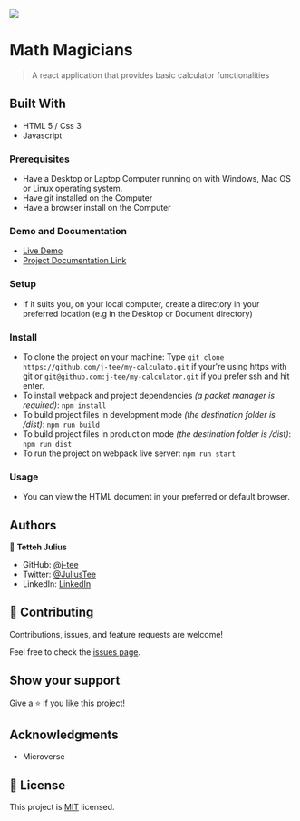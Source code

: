 ![](https://img.shields.io/badge/Microverse-blueviolet)

# Math Magicians

> A react application that provides basic calculator functionalities


## Built With

- HTML 5 / Css 3
- Javascript

### Prerequisites

- Have a Desktop or Laptop Computer running on with Windows, Mac OS or Linux operating system.
- Have git installed on the Computer
- Have a browser install on the Computer

### Demo and Documentation
- [Live Demo](https://j-tee.github.io/my-calculator/dist/)
- [Project Documentation Link](https://drive.google.com)

### Setup

- If it suits you, on your local computer, create a directory in your preferred location (e.g in the Desktop or Document directory)

### Install
- To clone the project on your machine: Type `git clone https://github.com/j-tee/my-calculato.git` if your're using https with git or `git@github.com:j-tee/my-calculator.git` if you prefer ssh and hit enter.
- To install webpack and project dependencies _(a packet manager is required)_:
`npm install`
- To build project files in development mode _(the destination folder is /dist)_:
`npm run build`
- To build project files in production mode _(the destination folder is /dist)_:
`npm run dist`
- To run the project on webpack live server:
`npm run start`
 

### Usage

- You can view the HTML document in your preferred or default browser.


## Authors

👤 **Tetteh Julius**
- GitHub: [@j-tee](https://github.com/j-tee)
- Twitter: [@JuliusTee](https://twitter.com/JuliusTee)
- LinkedIn: [LinkedIn](https://www.linkedin.com/in/julius-tetteh-0121ab7b)


## 🤝 Contributing

Contributions, issues, and feature requests are welcome!

Feel free to check the [issues page](../../issues/).

## Show your support

Give a ⭐️ if you like this project!

## Acknowledgments
- Microverse

## 📝 License

This project is [MIT](./LICENSE) licensed.



